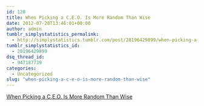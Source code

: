 ```yaml
---
id: 120
title: When Picking a C.E.O. Is More Random Than Wise
date: 2012-07-28T13:46:01+00:00
author: admin
tumblr_simplystatistics_permalink:
  - http://simplystatistics.tumblr.com/post/28196429899/when-picking-a-c-e-o-is-more-random-than-wise
tumblr_simplystatistics_id:
  - 28196429899
dsq_thread_id:
  - 947187739
categories:
  - Uncategorized
slug: "when-picking-a-c-e-o-is-more-random-than-wise"
---
```

[When Picking a C.E.O. Is More Random Than Wise](http://dealbook.nytimes.com/2012/07/24/when-picking-a-c-e-o-is-more-random-than-wise/?smid=tu-share)
